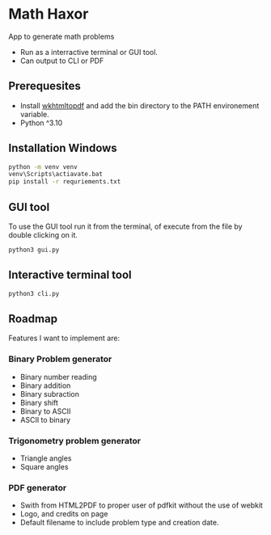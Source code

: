 # Math Haxor #
App to generate math problems

* Run as a interractive terminal or GUI tool.
* Can output to CLI or PDF

## Prerequesites
* Install [wkhtmltopdf](https://github.com/JazzCore/python-pdfkit/wiki/Installing-wkhtmltopdf) and add the bin directory to the PATH environement variable.
* Python ^3.10

## Installation Windows
```cmd
python -m venv venv
venv\Scripts\actiavate.bat
pip install -r requriements.txt
```

## GUI tool
To use the GUI tool run it from the terminal, of execute from the file by double clicking on it.
```bash
python3 gui.py
```


## Interactive terminal tool
```bash
python3 cli.py
```

## Roadmap
Features I want to implement are:

### Binary Problem generator
- Binary number reading
- Binary addition
- Binary subraction
- Binary shift
- Binary to ASCII
- ASCII to binary

### Trigonometry problem generator
- Triangle angles
- Square angles

### PDF generator
- Swith from HTML2PDF to proper user of pdfkit without the use of webkit
- Logo, and credits on page
- Default filename to include problem type and creation date.